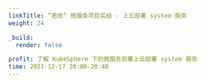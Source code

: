 ```yaml
---
linkTitle: “若依” 微服务项目实战 - 上云部署 system 服务
weight: 24

_build:
  render: false

profit: 了解 KubeSphere 下的微服务部署上云部署 system 服务
time: 2021-12-17 20:00-20:40
---
```

